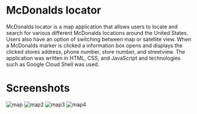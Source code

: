# McDonalds locator
McDonalds locator is a map application that allows users to locate and search for various different McDonalds locations around the United States. Users also have an option of switching between map or satellite view. When a McDonalds marker is clicked a information box opens and displays the clicked stores address, phone number, store number, and streetview. The application was written in HTML, CSS, and JavaScript and technologies such as Google Cloud Shell was used.  

# Screenshots
![map](https://user-images.githubusercontent.com/98442340/182055500-3419ff20-6a74-4809-8ade-f33f8c8129eb.png)
![map2](https://user-images.githubusercontent.com/98442340/182055518-5f865121-a53d-488b-aaae-3f6fd58df616.png)
![map3](https://user-images.githubusercontent.com/98442340/182055717-e719404e-d88e-41b0-9b0e-2830f05005af.png)
![map4](https://user-images.githubusercontent.com/98442340/182057178-ee800804-1cc8-4c13-ab7e-70fcccfad214.png)


